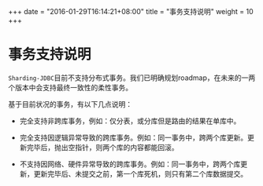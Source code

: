 +++
date = "2016-01-29T16:14:21+08:00"
title = "事务支持说明"
weight = 10
+++
# 事务支持说明

`Sharding-JDBC`目前不支持分布式事务。我们已明确规划roadmap，在未来的一两个版本中会支持最终一致性的柔性事务。

基于目前状况的事务，有以下几点说明：

* 完全支持非跨库事务，例如：仅分表，或分库但是路由的结果在单库中。

* 完全支持因逻辑异常导致的跨库事务。例如：同一事务中，跨两个库更新。更新完毕后，抛出空指针，则两个库的内容都能回滚。

* 不支持因网络、硬件异常导致的跨库事务。例如：同一事务中，跨两个库更新，更新完毕后、未提交之前，第一个库死机，则只有第二个库数据提交。

